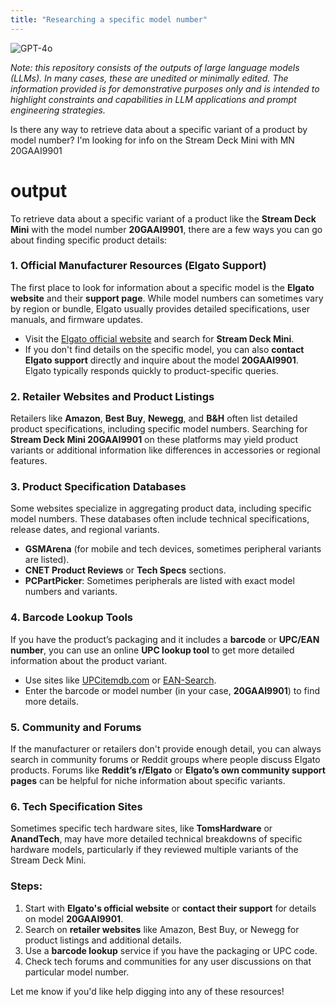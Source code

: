 ```yaml
---
title: "Researching a specific model number"
---
```

![GPT-4o](https://img.shields.io/badge/GPT--4o-3333FF?style=for-the-badge&logo=openai&logoColor=white)



*Note: this repository consists of the outputs of large language models (LLMs). In many cases, these are unedited or minimally edited. The information provided is for demonstrative purposes only and is intended to highlight constraints and capabilities in LLM applications and prompt engineering strategies.*


Is there any way to retrieve data about a specific variant of a product by model number? I'm looking for info on the Stream Deck Mini with MN 20GAAI9901

# output

To retrieve data about a specific variant of a product like the **Stream Deck Mini** with the model number **20GAAI9901**, there are a few ways you can go about finding specific product details:

### 1. **Official Manufacturer Resources (Elgato Support)**
The first place to look for information about a specific model is the **Elgato website** and their **support page**. While model numbers can sometimes vary by region or bundle, Elgato usually provides detailed specifications, user manuals, and firmware updates.

- Visit the [Elgato official website](https://www.elgato.com) and search for **Stream Deck Mini**.
- If you don't find details on the specific model, you can also **contact Elgato support** directly and inquire about the model **20GAAI9901**. Elgato typically responds quickly to product-specific queries.

### 2. **Retailer Websites and Product Listings**
Retailers like **Amazon**, **Best Buy**, **Newegg**, and **B&H** often list detailed product specifications, including specific model numbers. Searching for **Stream Deck Mini 20GAAI9901** on these platforms may yield product variants or additional information like differences in accessories or regional features.

### 3. **Product Specification Databases**
Some websites specialize in aggregating product data, including specific model numbers. These databases often include technical specifications, release dates, and regional variants.

- **GSMArena** (for mobile and tech devices, sometimes peripheral variants are listed).
- **CNET Product Reviews** or **Tech Specs** sections.
- **PCPartPicker**: Sometimes peripherals are listed with exact model numbers and variants.
  
### 4. **Barcode Lookup Tools**
If you have the product’s packaging and it includes a **barcode** or **UPC/EAN number**, you can use an online **UPC lookup tool** to get more detailed information about the product variant.

- Use sites like [UPCitemdb.com](https://www.upcitemdb.com/) or [EAN-Search](https://www.ean-search.org/).
- Enter the barcode or model number (in your case, **20GAAI9901**) to find more details.

### 5. **Community and Forums**
If the manufacturer or retailers don't provide enough detail, you can always search in community forums or Reddit groups where people discuss Elgato products. Forums like **Reddit’s r/Elgato** or **Elgato’s own community support pages** can be helpful for niche information about specific variants.

### 6. **Tech Specification Sites**
Sometimes specific tech hardware sites, like **TomsHardware** or **AnandTech**, may have more detailed technical breakdowns of specific hardware models, particularly if they reviewed multiple variants of the Stream Deck Mini.

### Steps:
1. Start with **Elgato's official website** or **contact their support** for details on model **20GAAI9901**.
2. Search on **retailer websites** like Amazon, Best Buy, or Newegg for product listings and additional details.
3. Use a **barcode lookup** service if you have the packaging or UPC code.
4. Check tech forums and communities for any user discussions on that particular model number.

Let me know if you'd like help digging into any of these resources!